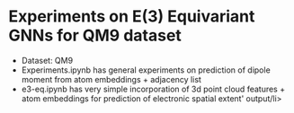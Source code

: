<h1>Experiments on E(3) Equivariant GNNs for QM9 dataset</h1>
<ul>
	<li>Dataset: QM9</li>
	<li>Experiments.ipynb has general experiments on prediction of dipole moment from atom embeddings + adjacency list</li>
	<li>e3-eq.ipynb has very simple incorporation of 3d point cloud features + atom embeddings for prediction of electronic spatial extent' output/li>
</ul>
